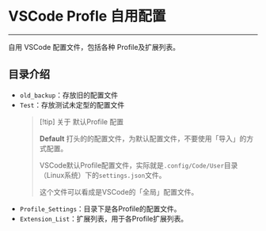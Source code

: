 # VSCode Profle 自用配置

---

自用 VSCode 配置文件，包括各种 Profile及扩展列表。

## 目录介绍

* `old_backup`：存放旧的配置文件
* `Test`：存放测试未定型的配置文件
  > [!tip] 关于 默认Profile 配置
  >
  > **Default** 打头的的配置文件，为默认配置文件，不要使用「导入」的方式配置。
  >
  > VSCode默认Profile配置文件，实际就是`.config/Code/User`目录（Linux系统）下的`settings.json`文件。
  >
  > 这个文件可以看成是VSCode的「全局」配置文件。
* `Profile_Settings`：目录下是各Profile的配置文件。
* `Extension_List`：扩展列表，用于各Profile扩展列表。
